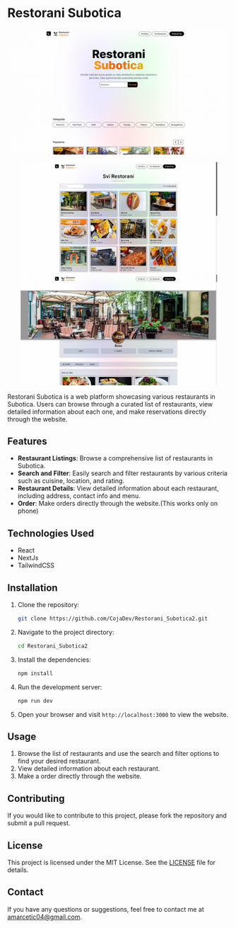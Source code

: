 # Restorani Subotica

![Restorani Subotica](restorani_subotica.png)
<p align="center">
  <img src="res2.png" alt="Screenshot 2" width="445">
  <img src="res3.png" alt="Screenshot 3" width="445">
 
</p>

Restorani Subotica is a web platform showcasing various restaurants in Subotica. Users can browse through a curated list of restaurants, view detailed information about each one, and make reservations directly through the website.

## Features

- **Restaurant Listings**: Browse a comprehensive list of restaurants in Subotica.
- **Search and Filter**: Easily search and filter restaurants by various criteria such as cuisine, location, and rating.
- **Restaurant Details**: View detailed information about each restaurant, including address, contact info and menu.
- **Order**: Make orders directly through the website.(This works only on phone)


## Technologies Used

- React
- NextJs
- TailwindCSS

## Installation

1. Clone the repository:
    ```sh
    git clone https://github.com/CojaDev/Restorani_Subotica2.git
    ```

2. Navigate to the project directory:
    ```sh
    cd Restorani_Subotica2
    ```

3. Install the dependencies:
    ```sh
    npm install
    ```

4. Run the development server:
    ```sh
    npm run dev
    ```

5. Open your browser and visit `http://localhost:3000` to view the website.

## Usage

1. Browse the list of restaurants and use the search and filter options to find your desired restaurant.
2. View detailed information about each restaurant.
3. Make a order directly through the website.


## Contributing

If you would like to contribute to this project, please fork the repository and submit a pull request.

## License

This project is licensed under the MIT License. See the [LICENSE](LICENSE) file for details.

## Contact

If you have any questions or suggestions, feel free to contact me at [amarcetic04@gmail.com](mailto:amarcetic04@gmail.com).
